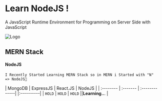 
# Learn NodeJS ! 

A JavaScript Runtime Environment for Programming on Server Side with JavaScript





![Logo](https://miro.medium.com/v2/resize:fit:800/1*dspCRVCpRgFRaUozxDpucA.png)


## MERN Stack

#### NodeJS

```http
I Recently Started Learning MERN Stack so in MERN i Started with "N" => NodeJS💚
```

| MongoDB | ExpressJS | React.JS | NodeJS |
| :-------- | :------- | :-------------| |:----------|
| `HOLD` | `HOLD` | `HOLD` ||**Learning..**. |
